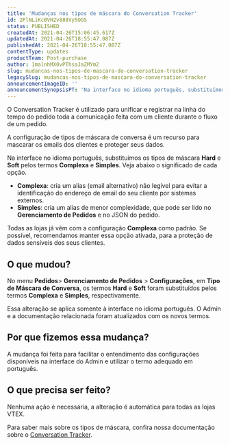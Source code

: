```yaml
---
title: 'Mudanças nos tipos de máscara do Conversation Tracker'
id: 2PlNLiKcBVH2v888Vy5OGS
status: PUBLISHED
createdAt: 2021-04-26T15:06:45.617Z
updatedAt: 2021-04-26T18:55:47.087Z
publishedAt: 2021-04-26T18:55:47.087Z
contentType: updates
productTeam: Post-purchase
author: 1malnhMX0vPThsaJaZMYm2
slug: mudancas-nos-tipos-de-mascara-do-conversation-tracker
legacySlug: mudancas-nos-tipos-de-mascara-do-conversation-tracker
announcementImageID: ''
announcementSynopsisPT: 'Na interface no idioma português, substituímos os tipos de máscara Hard e Soft pelos termos Complexa e Simples.'
---
```



O Conversation Tracker é utilizado para unificar e registrar na linha do tempo do pedido toda a comunicação feita com um cliente durante o fluxo de um pedido.

A configuração de tipos de máscara de conversa é um recurso para mascarar os emails dos clientes e proteger seus dados.

Na interface no idioma português, substituímos os tipos de máscara **Hard** e **Soft** pelos termos **Complexa** e **Simples**. Veja abaixo o significado de cada opção.

*   **Complexa**: cria um alias (email alternativo) não legível para evitar a identificação do endereço de email do seu cliente por sistemas externos.
*   **Simples**: cria um alias de menor complexidade, que pode ser lido no **Gerenciamento de Pedidos** e no JSON do pedido.

Todas as lojas já vêm com a configuração **Complexa** como padrão. Se possível, recomendamos manter essa opção ativada, para a proteção de dados sensíveis dos seus clientes.

## O que mudou?

No menu **Pedidos**> **Gerenciamento de Pedidos** > **Configurações**, em **Tipo de Máscara de Conversa**, os termos **Hard** e **Soft** foram substituídos pelos termos **Complexa** e **Simples**, respectivamente.

Essa alteração se aplica somente à interface no idioma português. O Admin e a documentação relacionada foram atualizados com os novos termos.

## Por que fizemos essa mudança?

A mudança foi feita para facilitar o entendimento das configurações disponíveis na interface do Admin e utilizar o termo adequado em português.

## O que precisa ser feito?

Nenhuma ação é necessária, a alteração é automática para todas as lojas VTEX.

Para saber mais sobre os tipos de máscara, confira nossa documentação sobre o [Conversation Tracker](https://help.vtex.com/pt/tutorial/conversation-tracker--tutorials_195).

